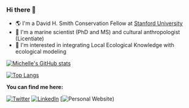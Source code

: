 ### Hi there 👋

- :earth_americas: I'm a David H. Smith Conservation Fellow at [Stanford University](https://crowderlab.stanford.edu/)
- :scroll: I'm a marine scientist (PhD and MS) and cultural anthropologist (Licentiate)
- :fishing_pole_and_fish: I'm interested in integrating Local Ecological Knowledge with ecological modeling


[![Michelle's GitHub stats](https://github-readme-stats.vercel.app/api?username=earlycapistran)](https://github.com/earlycapistran/github-readme-stats&hide=stars)

[![Top Langs](https://github-readme-stats.vercel.app/api/top-langs/?username=earlycapistran)](https://github.com/earlycapistran/github-readme-stats)

__You can find me here:__

[![Twitter](https://img.shields.io/twitter/follow/earlycapistran?style=social&url=https://twitter.com/earlycapistran)](https://twitter.com/earlycapistran)
[![LinkedIn](https://img.shields.io/twitter/url?style=social&label=connect%20with%20me&logo=linkedin&url=https://www.linkedin.com/in/earlycapistran/)](https://www.linkedin.com/in/earlycapistran/)
[![Personal Website](https://img.shields.io/website?url=https%3A%2F%2Fearlycapistran.github.io))

<!--
**earlycapistran/earlycapistran** is a ✨ _special_ ✨ repository because its `README.md` (this file) appears on your GitHub profile.

Here are some ideas to get you started:

- 🔭 I’m currently working on ...
- 🌱 I’m currently learning ...
- 👯 I’m looking to collaborate on ...
- 🤔 I’m looking for help with ...
- 💬 Ask me about ...
- 📫 How to reach me: ...
- 😄 Pronouns: ...
- ⚡ Fun fact: ...
-->
